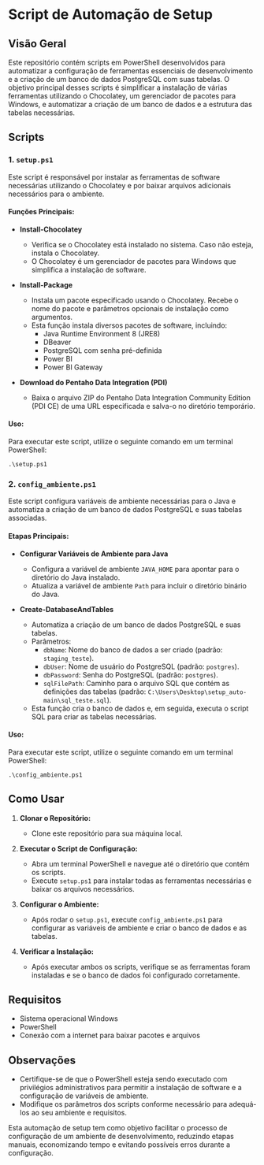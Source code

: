# Script de Automação de Setup

## Visão Geral

Este repositório contém scripts em PowerShell desenvolvidos para automatizar a configuração de ferramentas essenciais de desenvolvimento e a criação de um banco de dados PostgreSQL com suas tabelas. O objetivo principal desses scripts é simplificar a instalação de várias ferramentas utilizando o Chocolatey, um gerenciador de pacotes para Windows, e automatizar a criação de um banco de dados e a estrutura das tabelas necessárias.

## Scripts

### 1. `setup.ps1`

Este script é responsável por instalar as ferramentas de software necessárias utilizando o Chocolatey e por baixar arquivos adicionais necessários para o ambiente.

#### Funções Principais:

- **Install-Chocolatey**
  - Verifica se o Chocolatey está instalado no sistema. Caso não esteja, instala o Chocolatey.
  - O Chocolatey é um gerenciador de pacotes para Windows que simplifica a instalação de software.

- **Install-Package**
  - Instala um pacote especificado usando o Chocolatey. Recebe o nome do pacote e parâmetros opcionais de instalação como argumentos.
  - Esta função instala diversos pacotes de software, incluindo:
    - Java Runtime Environment 8 (JRE8)
    - DBeaver
    - PostgreSQL com senha pré-definida
    - Power BI
    - Power BI Gateway

- **Download do Pentaho Data Integration (PDI)**
  - Baixa o arquivo ZIP do Pentaho Data Integration Community Edition (PDI CE) de uma URL especificada e salva-o no diretório temporário.

#### Uso:

Para executar este script, utilize o seguinte comando em um terminal PowerShell:

```
.\setup.ps1
```
### 2. `config_ambiente.ps1`

Este script configura variáveis de ambiente necessárias para o Java e automatiza a criação de um banco de dados PostgreSQL e suas tabelas associadas.

#### Etapas Principais:

- **Configurar Variáveis de Ambiente para Java**
  - Configura a variável de ambiente `JAVA_HOME` para apontar para o diretório do Java instalado.
  - Atualiza a variável de ambiente `Path` para incluir o diretório binário do Java.

- **Create-DatabaseAndTables**
  - Automatiza a criação de um banco de dados PostgreSQL e suas tabelas.
  - Parâmetros:
    - `dbName`: Nome do banco de dados a ser criado (padrão: `staging_teste`).
    - `dbUser`: Nome de usuário do PostgreSQL (padrão: `postgres`).
    - `dbPassword`: Senha do PostgreSQL (padrão: `postgres`).
    - `sqlFilePath`: Caminho para o arquivo SQL que contém as definições das tabelas (padrão: `C:\Users\Desktop\setup_auto-main\sql_teste.sql`).
  - Esta função cria o banco de dados e, em seguida, executa o script SQL para criar as tabelas necessárias.

#### Uso:

Para executar este script, utilize o seguinte comando em um terminal PowerShell:
```
.\config_ambiente.ps1
```

## Como Usar

1. **Clonar o Repositório:**
   - Clone este repositório para sua máquina local.

2. **Executar o Script de Configuração:**
   - Abra um terminal PowerShell e navegue até o diretório que contém os scripts.
   - Execute `setup.ps1` para instalar todas as ferramentas necessárias e baixar os arquivos necessários.

3. **Configurar o Ambiente:**
   - Após rodar o `setup.ps1`, execute `config_ambiente.ps1` para configurar as variáveis de ambiente e criar o banco de dados e as tabelas.

4. **Verificar a Instalação:**
   - Após executar ambos os scripts, verifique se as ferramentas foram instaladas e se o banco de dados foi configurado corretamente.

## Requisitos

- Sistema operacional Windows
- PowerShell
- Conexão com a internet para baixar pacotes e arquivos

## Observações

- Certifique-se de que o PowerShell esteja sendo executado com privilégios administrativos para permitir a instalação de software e a configuração de variáveis de ambiente.
- Modifique os parâmetros dos scripts conforme necessário para adequá-los ao seu ambiente e requisitos.

Esta automação de setup tem como objetivo facilitar o processo de configuração de um ambiente de desenvolvimento, reduzindo etapas manuais, economizando tempo e evitando possíveis erros durante a configuração.


